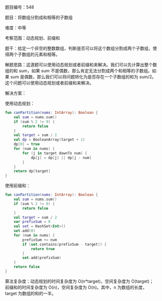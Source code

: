 题目编号：548

题目：将数组分割成和相等的子数组

难度：中等

考察范围：动态规划、前缀和

题干：给定一个非空的整数数组，判断是否可以将这个数组分割成两个子数组，使得两个子数组的元素和相等。

解题思路：这道题可以使用动态规划或者前缀和来解决。我们可以先计算出整个数组的和 sum，如果 sum 不是偶数，那么肯定无法分割成两个和相等的子数组。如果 sum 是偶数，那么我们可以将问题转化为是否存在一个子数组的和为 sum/2。这个问题可以使用动态规划或者前缀和来解决。

解决方案：

使用动态规划：

```kotlin
fun canPartition(nums: IntArray): Boolean {
    val sum = nums.sum()
    if (sum % 2 != 0) {
        return false
    }
    val target = sum / 2
    val dp = BooleanArray(target + 1)
    dp[0] = true
    for (num in nums) {
        for (j in target downTo num) {
            dp[j] = dp[j] || dp[j - num]
        }
    }
    return dp[target]
}
```

使用前缀和：

```kotlin
fun canPartition(nums: IntArray): Boolean {
    val sum = nums.sum()
    if (sum % 2 != 0) {
        return false
    }
    val target = sum / 2
    var prefixSum = 0
    val set = HashSet<Int>()
    set.add(0)
    for (num in nums) {
        prefixSum += num
        if (set.contains(prefixSum - target)) {
            return true
        }
        set.add(prefixSum)
    }
    return false
}
```

算法复杂度：动态规划的时间复杂度为 O(n*target)，空间复杂度为 O(target)；前缀和的时间复杂度为 O(n)，空间复杂度为 O(n)。其中，n 为数组的长度，target 为数组的和的一半。